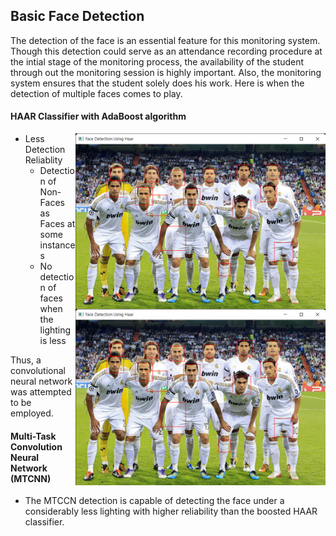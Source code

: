 ## Basic Face Detection
The detection of the face is an essential feature for this monitoring system. Though this detection could serve as an attendance recording procedure at the intial stage of the monitoring process, the availability of the student through out the monitoring session is highly important.
Also, the monitoring system ensures that the student solely does his work. Here is when the detection of multiple faces comes to play.

#### HAAR Classifier with AdaBoost algorithm
<span>
  <img src="../../assets/images/team_photo.png" align="right" width="400" >
  <img src="../../assets/images/team_photo.png" align="right" width="400" ></span>

- Less Detection Reliablity
  - Detection of Non-Faces as Faces at some instances
  - No detection of faces when the lighting is less  
  

  


Thus, a convolutional neural network was attempted to be employed.
#### Multi-Task Convolution Neural Network (MTCNN)
- The MTCCN detection is capable of detecting the face under a considerably less lighting with higher reliability than the boosted HAAR classifier. 

